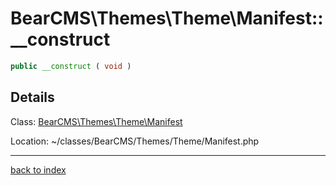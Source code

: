 # BearCMS\Themes\Theme\Manifest::__construct

```php
public __construct ( void )
```

## Details

Class: [BearCMS\Themes\Theme\Manifest](bearcms.themes.theme.manifest.class.md)

Location: ~/classes/BearCMS/Themes/Theme/Manifest.php

---

[back to index](index.md)

